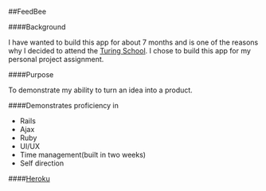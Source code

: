 ##FeedBee

####Background

I have wanted to build this app for about 7 months and is one of the reasons why I decided to attend the [Turing School](https://turing.io). I chose to build this app for my personal project assignment. 

####Purpose

To demonstrate my ability to turn an idea into a product.

####Demonstrates proficiency in

  * Rails
  * Ajax
  * Ruby
  * UI/UX
  * Time management(built in two weeks)
  * Self direction

####[Heroku](https://feedbee1.herokuapp.com)
